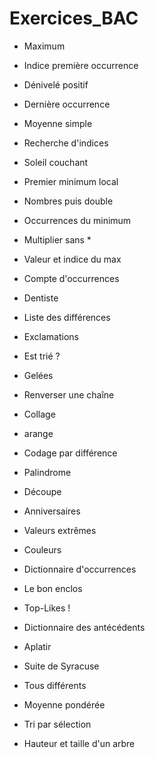 # Exercices_BAC

- Maximum

- Indice première occurrence

- Dénivelé positif

- Dernière occurrence

- Moyenne simple

- Recherche d'indices

- Soleil couchant

- Premier minimum local

- Nombres puis double

- Occurrences du minimum

- Multiplier sans *

- Valeur et indice du max

- Compte d'occurrences

- Dentiste

- Liste des différences

- Exclamations

- Est trié ?

- Gelées

- Renverser une chaîne

- Collage

- arange

- Codage par différence

- Palindrome

- Découpe

- Anniversaires

- Valeurs extrêmes

- Couleurs

- Dictionnaire d'occurrences

- Le bon enclos

- Top-Likes !

- Dictionnaire des antécédents

- Aplatir

- Suite de Syracuse

- Tous différents

- Moyenne pondérée

- Tri par sélection

- Hauteur et taille d'un arbre
